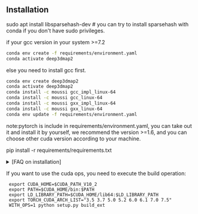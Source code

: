 ## Installation
sudo apt install libsparsehash-dev  # you can try to install sparsehash with conda if you don't have sudo privileges.

if your gcc version in your system >=7.2
```sh
conda env create -f requirements/environment.yaml
conda activate deep3dmap2
```
else you need to install gcc first.
```sh
conda env create deep3dmap2
conda activate deep3dmap2
conda install -c moussi gcc_impl_linux-64
conda install -c moussi gcc_linux-64
conda install -c moussi gxx_impl_linux-64
conda install -c moussi gxx_linux-64
conda env update -f requirements/environment.yaml
```
note:pytorch is include in requirements/environment.yaml, you can take out it and install it by yourself, we recommend the version >=1.6, and you can choose other cuda version according to your machine.

pip install -r requirements/requirements.txt

<details>
  <summary>[FAQ on installation]</summary>

- `AttributeError: module 'torchsparse_backend' has no attribute 'hash_forward'`
- Clone `torchsparse` to a local directory. If you have done that, recompile and install `torchsparse` after removing the `build` folder.

- No sudo privileges to install `libsparsehash-dev`
- Install `sparsehash` in conda (included in `environment.yaml`) and run `export CPLUS_INCLUDE_PATH=$CONDA_PREFIX/include` before installing `torchsparse`.

- For other problems, you can also refer to the [FAQ](https://github.com/mit-han-lab/torchsparse/blob/master/docs/FAQ.md) in `torchsparse`.
</details>

If you want to use the cuda ops, you need to execute the build operation:
```shell
 export CUDA_HOME=$CUDA_PATH_V10_2
 export PATH=$CUDA_HOME/bin:$PATH
 export LD_LIBRARY_PATH=$CUDA_HOME/lib64:$LD_LIBRARY_PATH
 export TORCH_CUDA_ARCH_LIST="3.5 3.7 5.0 5.2 6.0 6.1 7.0 7.5"
 WITH_OPS=1 python setup.py build_ext
```
